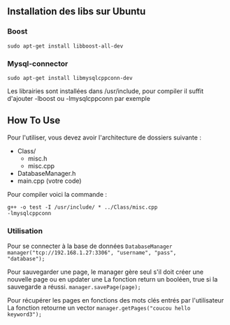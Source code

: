 ## Installation des libs sur Ubuntu

### Boost

<code>sudo apt-get install libboost-all-dev</code>

### Mysql-connector 

<code>sudo apt-get install libmysqlcppconn-dev</code>

Les librairies sont installées dans /usr/include, pour compiler il suffit d'ajouter -lboost ou -lmysqlcppconn par exemple

## How To Use

Pour l'utiliser, vous devez avoir l'architecture de dossiers suivante : 

- Class/
	- misc.h
	- misc.cpp
- DatabaseManager.h
- main.cpp (votre code)


Pour compiler voici la commande : 

<code>g++ -o test -I /usr/include/ * ../Class/misc.cpp -lmysqlcppconn</code>

### Utilisation 

Pour se connecter à la base de données
<code>DatabaseManager manager("tcp://192.168.1.27:3306", "username", "pass", "database");</code>

Pour sauvegarder une page, le manager gère seul s'il doit créer une nouvelle page ou en updater une
La fonction return un booléen, true si la sauvegarde a réussi.
<code>manager.savePage(page);</code>

Pour récupérer les pages en fonctions des mots clés entrés par l'utilisateur
La fonction retourne un vector<Page>
<code>manager.getPages("coucou hello keyword3");</code>
